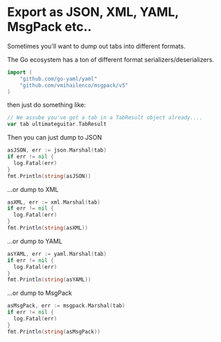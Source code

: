 # Export as JSON, XML, YAML, MsgPack etc..

Sometimes you'll want to dump out tabs into different formats.

The Go ecosystem has a ton of different format serializers/deserializers.

```go
import (
	"github.com/go-yaml/yaml"
	"github.com/vmihailenco/msgpack/v5"
)
```

then just do something like:

```go
// We assube you've got a tab in a TabResult object already....
var tab ultimateguitar.TabResult
```

Then you can just dump to JSON

```go
asJSON, err := json.Marshal(tab)
if err != nil {
  log.Fatal(err)
}
fmt.Println(string(asJSON))
```

...or dump to XML

```go
asXML, err := xml.Marshal(tab)
if err != nil {
  log.Fatal(err)
}
fmt.Println(string(asXML))
```

...or dump to YAML

```go
asYAML, err := yaml.Marshal(tab)
if err != nil {
  log.Fatal(err)
}
fmt.Println(string(asYAML))
```

...or dump to MsgPack

```go
asMsgPack, err := msgpack.Marshal(tab)
if err != nil {
  log.Fatal(err)
}
fmt.Println(string(asMsgPack))
```
